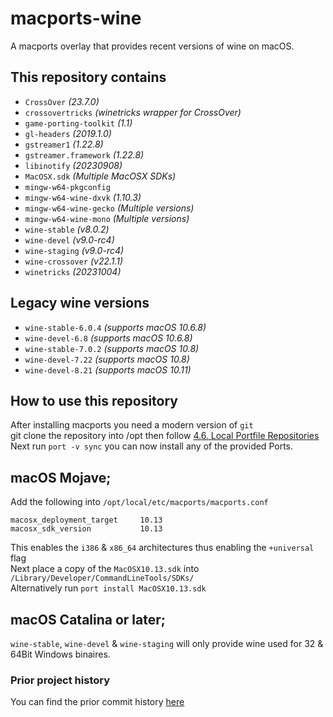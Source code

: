 # macports-wine
A macports overlay that provides recent versions of wine on macOS.

## This repository contains
- `CrossOver`               *(23.7.0)*
- `crossovertricks`         *(winetricks wrapper for CrossOver)*
- `game-porting-toolkit`    *(1.1)*
- `gl-headers`              *(2019.1.0)*
- `gstreamer1`              *(1.22.8)*
- `gstreamer.framework`     *(1.22.8)*
- `libinotify`              *(20230908)*
- `MacOSX.sdk`              *(Multiple MacOSX SDKs)*
- `mingw-w64-pkgconfig`
- `mingw-w64-wine-dxvk`     *(1.10.3)*
- `mingw-w64-wine-gecko`    *(Multiple versions)*
- `mingw-w64-wine-mono`     *(Multiple versions)*
- `wine-stable`             *(v8.0.2)*
- `wine-devel`              *(v9.0-rc4)*
- `wine-staging`            *(v9.0-rc4)*
- `wine-crossover`          *(v22.1.1)*
- `winetricks`              *(20231004)*

## Legacy wine versions
- `wine-stable-6.0.4`       *(supports macOS 10.6.8)*
- `wine-devel-6.8`          *(supports macOS 10.6.8)*
- `wine-stable-7.0.2`       *(supports macOS 10.8)*
- `wine-devel-7.22`         *(supports macOS 10.8)*
- `wine-devel-8.21`         *(supports macOS 10.11)*

## How to use this repository
After installing macports you need a modern version of `git`\
git clone the repository into /opt then follow [4.6. Local Portfile Repositories](https://guide.macports.org/#development.local-repositories)\
Next run `port -v sync` you can now install any of the provided Ports.

## macOS Mojave;
Add the following into `/opt/local/etc/macports/macports.conf`
```
macosx_deployment_target     10.13
macosx_sdk_version           10.13
```
This enables the `i386` & `x86_64` architectures thus enabling the `+universal` flag\
Next place a copy of the `MacOSX10.13.sdk` into `/Library/Developer/CommandLineTools/SDKs/` \
Alternatively run `port install MacOSX10.13.sdk`

## macOS Catalina or later;
`wine-stable`, `wine-devel` & `wine-staging` will only provide wine used for 32 & 64Bit Windows binaires.

### Prior project history
You can find the prior commit history [here](https://github.com/Gcenx/macports-wine/tree/master)

